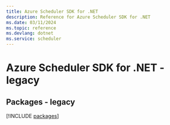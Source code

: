 ```yaml
---
title: Azure Scheduler SDK for .NET
description: Reference for Azure Scheduler SDK for .NET
ms.date: 03/11/2024
ms.topic: reference
ms.devlang: dotnet
ms.service: scheduler
---
```

# Azure Scheduler SDK for .NET - legacy
## Packages - legacy
[!INCLUDE [packages](scheduler-index.md)]